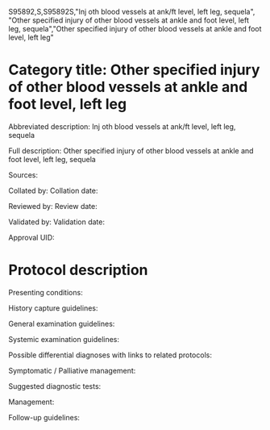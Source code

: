S95892,S,S95892S,"Inj oth blood vessels at ank/ft level, left leg, sequela", "Other specified injury of other blood vessels at ankle and foot level, left leg, sequela","Other specified injury of other blood vessels at ankle and foot level, left leg"
# Category title: Other specified injury of other blood vessels at ankle and foot level, left leg

Abbreviated description: Inj oth blood vessels at ank/ft level, left leg, sequela

Full description: Other specified injury of other blood vessels at ankle and foot level, left leg, sequela

Sources:

Collated by:
Collation date:

Reviewed by:
Review date:

Validated by:
Validation date:

Approval UID:

# Protocol description

Presenting conditions:

History capture guidelines:

General examination guidelines:

Systemic examination guidelines:

Possible differential diagnoses with links to related protocols:

Symptomatic / Palliative management:

Suggested diagnostic tests:

Management:

Follow-up guidelines:
